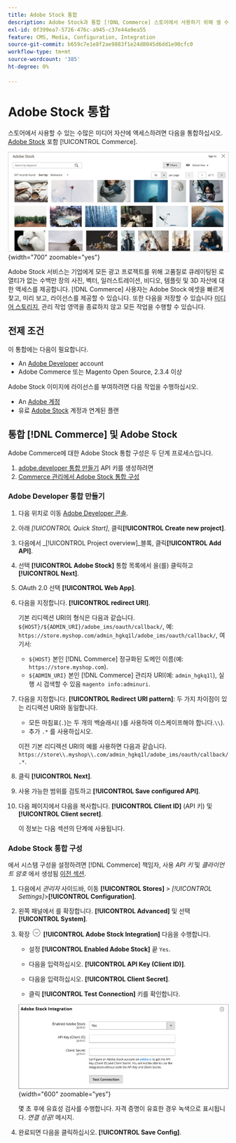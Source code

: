 ```yaml
---
title: Adobe Stock 통합
description: Adobe Stock과 통합 [!DNL Commerce] 스토어에서 사용하기 위해 셀 수 없는 미디어 자산에 액세스하는 인스턴스.
exl-id: 0f399ea7-5726-476c-a945-c37e44a9ea55
feature: CMS, Media, Configuration, Integration
source-git-commit: b659c7e1e8f2ae9883f1e24d8045d6dd1e90cfc0
workflow-type: tm+mt
source-wordcount: '385'
ht-degree: 0%

---
```


# Adobe Stock 통합

스토어에서 사용할 수 있는 수많은 미디어 자산에 액세스하려면 다음을 통합하십시오. [Adobe Stock][adobe-stock] 포함 [!UICONTROL Commerce].

![Adobe Stock 검색 결과](./assets/adobe-stock-search-grid.png){width="700" zoomable="yes"}

Adobe Stock 서비스는 기업에게 모든 광고 프로젝트를 위해 고품질로 큐레이팅된 로열티가 없는 수백만 장의 사진, 벡터, 일러스트레이션, 비디오, 템플릿 및 3D 자산에 대한 액세스를 제공합니다. [!DNL Commerce] 사용자는 Adobe Stock 에셋을 빠르게 찾고, 미리 보고, 라이선스를 제공할 수 있습니다. 또한 다음을 저장할 수 있습니다 [미디어 스토리지][media-storage], 관리 작업 영역을 종료하지 않고 모든 작업을 수행할 수 있습니다.

## 전제 조건

이 통합에는 다음이 필요합니다.

- An [Adobe Developer][dev-console] account
- Adobe Commerce 또는 Magento Open Source, 2.3.4 이상

Adobe Stock 이미지에 라이선스를 부여하려면 다음 작업을 수행하십시오.

- An [Adobe 계정][adobe-signin]
- 유료 [Adobe Stock][adobe-stock] 계정과 연계된 플랜

## 통합 [!DNL Commerce] 및 Adobe Stock

Adobe Commerce에 대한 Adobe Stock 통합 구성은 두 단계 프로세스입니다.

1. [adobe.developer 통합 만들기](#create-an-adobe-developer-integration) API 키를 생성하려면
1. [Commerce 관리에서 Adobe Stock 통합 구성](#configure-the-adobe-stock-integration)

### Adobe Developer 통합 만들기

1. 다음 위치로 이동 [Adobe Developer 콘솔][dev-console].

1. 아래 _[!UICONTROL Quick Start]_, 클릭&#x200B;**[!UICONTROL Create new project]**.

1. 다음에서 _[!UICONTROL Project overview]_블록, 클릭&#x200B;**[!UICONTROL Add API]**.

1. 선택 **[!UICONTROL Adobe Stock]** 통합 목록에서 을(를) 클릭하고 **[!UICONTROL Next]**.

1. OAuth 2.0 선택 **[!UICONTROL Web App]**.

1. 다음을 지정합니다. **[!UICONTROL redirect URI]**.

   기본 리디렉션 URI의 형식은 다음과 같습니다. `${HOST}/${ADMIN_URI}/adobe_ims/oauth/callback/`, 예: `https://store.myshop.com/admin_hgkq1l/adobe_ims/oauth/callback/`, 여기서:

   - `${HOST}` 본인 [!DNL Commerce] 정규화된 도메인 이름(예: `https://store.myshop.com`).
   - `${ADMIN_URI}` 본인 [!DNL Commerce] 관리자 URI(예: `admin_hgkq1l`), 실행 시 검색할 수 있음 `magento info:adminuri`.

1. 다음을 지정합니다. **[!UICONTROL Redirect URI pattern]**: 두 가지 차이점이 있는 리디렉션 URI와 동일합니다.

   - 모든 마침표(`.`)는 두 개의 백슬래시( )를 사용하여 이스케이프해야 합니다.`\\`).
   - 추가 `.*` 를 사용하십시오.

   이전 기본 리디렉션 URI의 예를 사용하면 다음과 같습니다. `https://store\\.myshop\\.com/admin_hgkq1l/adobe_ims/oauth/callback/.*`.

1. 클릭 **[!UICONTROL Next]**.

1. 사용 가능한 범위를 검토하고 **[!UICONTROL Save configured API]**.

1. 다음 페이지에서 다음을 복사합니다. **[!UICONTROL Client ID]** (API 키) 및 **[!UICONTROL Client secret]**.

   이 정보는 다음 섹션의 단계에 사용됩니다.

### Adobe Stock 통합 구성

에서 시스템 구성을 설정하려면 [!DNL Commerce] 책임자, 사용 _API 키_ 및 _클라이언트 암호_ 에서 생성됨 [이전 섹션][create-integration].

1. 다음에서 _관리자_ 사이드바, 이동 **[!UICONTROL Stores]** > _[!UICONTROL Settings]_>**[!UICONTROL Configuration]**.

1. 왼쪽 패널에서 를 확장합니다. **[!UICONTROL Advanced]** 및 선택 **[!UICONTROL System]**.

1. 확장 ![확장 선택기](../assets/icon-display-expand.png) **[!UICONTROL Adobe Stock Integration]** 다음을 수행합니다.

   - 설정 **[!UICONTROL Enabled Adobe Stock]** 끝 `Yes`.

   - 다음을 입력하십시오. **[!UICONTROL API Key (Client ID)]**.

   - 다음을 입력하십시오. **[!UICONTROL Client Secret]**.

   - 클릭 **[!UICONTROL Test Connection]** 키를 확인합니다.

   ![고급 구성 - Adobe Stock 통합](./assets/system-adobe-stock-integration.png){width="600" zoomable="yes"}

   몇 초 후에 유효성 검사를 수행합니다. 자격 증명이 유효한 경우 녹색으로 표시됩니다. _연결 성공!_ 메시지.

1. 완료되면 다음을 클릭하십시오. **[!UICONTROL Save Config]**.

[adobe-stock]: https://stock.adobe.com
[adobe-signin]: https://helpx.adobe.com/manage-account/using/access-adobe-id-account.html
[media-storage]: media-storage.md
[dev-console]: https://developer.adobe.com/console/home
[create-integration]: #create-an-adobeio-integration
